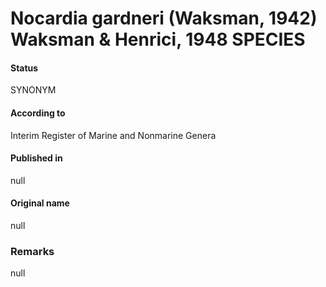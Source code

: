 # Nocardia gardneri (Waksman, 1942) Waksman & Henrici, 1948 SPECIES

#### Status
SYNONYM

#### According to
Interim Register of Marine and Nonmarine Genera

#### Published in
null

#### Original name
null

### Remarks
null
